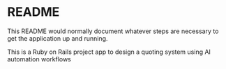 # README
This README would normally document whatever steps are necessary to get the
application up and running.

This is a Ruby on Rails project app to design a quoting system using AI automation workflows
